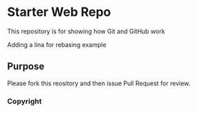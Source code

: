 # Starter Web Repo

This repository is for showing how Git and GitHub work

Adding a lina for rebasing example

## Purpose

Please fork this reository and then issue Pull Request
for review.

### Copyright
